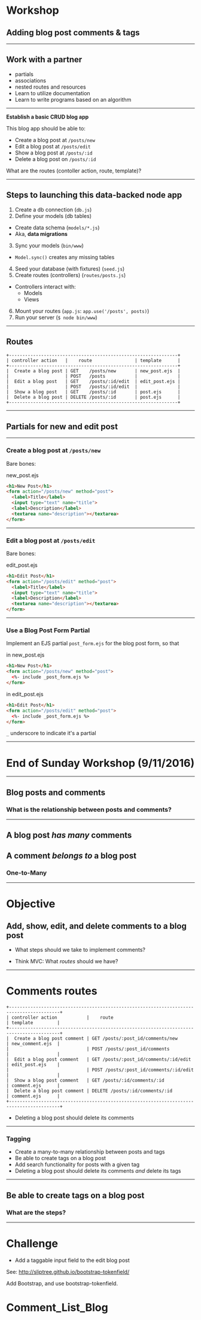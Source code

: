 # Workshop

## Adding blog post comments & tags

----

## Work with a partner

* partials
* associations
* nested routes and resources
* Learn to utilize documentation
* Learn to write programs based on an algorithm

----

**Establish a basic CRUD blog app**

This blog app should be able to:

* Create a blog post at `/posts/new`
* Edit a blog post at `/posts/edit`
* Show a blog post at `/posts/:id`
* Delete a blog post on `/posts/:id`

What are the routes (contoller action, route, template)?

----

## Steps to launching this data-backed node app

1. Create a db connection (`db.js`)
2. Define your models (db tables)
  - Create data schema (`models/*.js`)
  - Aka, **data migrations**
3. Sync your models (`bin/www`)
  - `Model.sync()` creates any missing tables
4. Seed your database (with fixtures)  (`seed.js`)
5. Create routes (controllers) (`routes/posts.js`)
  - Controllers interact with:
    - Models
    - Views
6. Mount your routes (`app.js`: `app.use('/posts', posts)`)
7. Run your server (`$ node bin/www`)


----

## Routes

```
+---------------------------------------------------------------+
| controller action   |    route                | template      |
+---------------------------------------------------------------+
|  Create a blog post | GET    /posts/new       | new_post.ejs  |
|                     | POST   /posts           |               |
|  Edit a blog post   | GET    /posts/:id/edit  | edit_post.ejs |
|                     | POST   /posts/:id/edit  |               |
|  Show a blog post   | GET    /posts/:id       | post.ejs      |
|  Delete a blog post | DELETE /posts/:id       | post.ejs      |
+---------------------------------------------------------------+
```

----

## Partials for new and edit post 

---

### Create a blog post at `/posts/new`

Bare bones:

new_post.ejs

```html
<h1>New Post</h1>
<form action="/posts/new" method="post">
  <label>Title</label>
  <input type="text" name="title">
  <label>Description</label>
  <textarea name="description"></textarea>
</form>
```

---

### Edit a blog post at `/posts/edit`

Bare bones:

edit_post.ejs

```html
<h1>Edit Post</h1>
<form action="/posts/edit" method="post">
  <label>Title</label>
  <input type="text" name="title">
  <label>Description</label>
  <textarea name="description"></textarea>
</form>
```

---

### Use a Blog Post Form Partial

Implement an EJS partial `post_form.ejs` for the blog post form, so that

in new_post.ejs

```html
<h1>New Post</h1>
<form action="/posts/new" method="post">
  <%- include _post_form.ejs %>
</form>
```

in edit_post.ejs

```html
<h1>Edit Post</h1>
<form action="/posts/edit" method="post">
  <%- include _post_form.ejs %>
</form>
```

`_` underscore to indicate it's a partial

---

# End of Sunday Workshop (9/11/2016)

---

## Blog posts and comments

### What is the relationship between posts and comments?

---

## A blog post *has many* comments
## A comment *belongs to* a blog post

### One-to-Many

---

# Objective 

## Add, show, edit, and delete comments to a blog post

* What steps should we take to implement comments?

* Think MVC: What *routes* should we have?

---

# Comments routes

```
+-----------------------------------------------------------------------------------------+
| controller action           |    route                               | template         |
+-----------------------------------------------------------------------------------------+
|  Create a blog post comment | GET /posts/:post_id/comments/new       | new_comment.ejs  |
|                             | POST /posts/:post_id/comments          |                  |
|  Edit a blog post comment   | GET /posts/:post_id/comments/:id/edit  | edit_post.ejs    |
|                             | POST /posts/:post_id/comments/:id/edit |                  |
|  Show a blog post comment   | GET /posts/:id/comments/:id            | comment.ejs      |
|  Delete a blog post comment | DELETE /posts/:id/comments/:id         | comment.ejs      |
+-----------------------------------------------------------------------------------------+
```

- Deleting a blog post should delete its comments

----

### Tagging

- Create a many-to-many relationship between posts and tags
- Be able to create tags on a blog post
- Add search functionality for posts with a given tag
- Deleting a blog post should delete its comments *and* delete its tags

---

## Be able to create tags on a blog post
### What are the steps?

---

# Challenge

* Add a taggable input field to the edit blog post

See: http://sliptree.github.io/bootstrap-tokenfield/

Add Bootstrap, and use bootstrap-tokenfield.
# Comment_List_Blog
